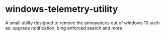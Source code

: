 # windows-telemetry-utility
A small utility designed to remove the annoyances out of windows 10 such as: upgrade notification, bing enforced search and more
